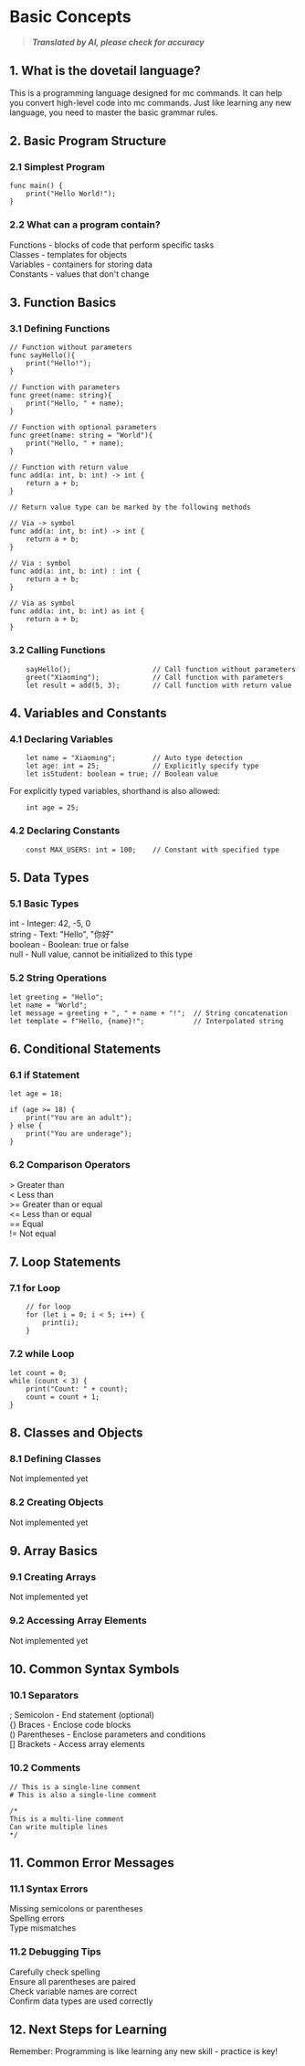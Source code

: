 # Basic Concepts

> _**Translated by AI, please check for accuracy**_

## 1. What is the dovetail language?

This is a programming language designed for mc commands. It can help you convert high-level code into mc commands. Just
like learning any new language, you need to master the basic grammar rules.

## 2. Basic Program Structure

### 2.1 Simplest Program

```dovetail
func main() {
    print("Hello World!");
}
```

### 2.2 What can a program contain?

Functions - blocks of code that perform specific tasks  
Classes - templates for objects  
Variables - containers for storing data  
Constants - values that don't change

## 3. Function Basics

### 3.1 Defining Functions

```dovetail
// Function without parameters
func sayHello(){
    print("Hello!");
}
```

```dovetail
// Function with parameters
func greet(name: string){
    print("Hello, " + name);
}
```

```dovetail
// Function with optional parameters
func greet(name: string = "World"){
    print("Hello, " + name);
}
```

```dovetail
// Function with return value
func add(a: int, b: int) -> int {
    return a + b;
}
```

```dovetail
// Return value type can be marked by the following methods

// Via -> symbol
func add(a: int, b: int) -> int {
    return a + b;
}

// Via : symbol
func add(a: int, b: int) : int {
    return a + b;
}

// Via as symbol
func add(a: int, b: int) as int {
    return a + b;
}

```

### 3.2 Calling Functions

```dovetail
    sayHello();                    // Call function without parameters
    greet("Xiaoming");             // Call function with parameters
    let result = add(5, 3);        // Call function with return value
```

## 4. Variables and Constants

### 4.1 Declaring Variables

```dovetail
    let name = "Xiaoming";         // Auto type detection
    let age: int = 25;             // Explicitly specify type
    let isStudent: boolean = true; // Boolean value
```

For explicitly typed variables, shorthand is also allowed:

```dovetail
    int age = 25;
```

### 4.2 Declaring Constants

```dovetail
    const MAX_USERS: int = 100;    // Constant with specified type
```

## 5. Data Types

### 5.1 Basic Types

int - Integer: 42, -5, 0  
string - Text: "Hello", "你好"  
boolean - Boolean: true or false  
null - Null value, cannot be initialized to this type

### 5.2 String Operations

```dovetail
let greeting = "Hello";
let name = "World";
let message = greeting + ", " + name + "!";  // String concatenation
let template = f"Hello, {name}!";            // Interpolated string
```

## 6. Conditional Statements

### 6.1 if Statement

```dovetail
let age = 18;

if (age >= 18) {
    print("You are an adult");
} else {
    print("You are underage");
}
```

### 6.2 Comparison Operators

\> Greater than  
\< Less than  
\>= Greater than or equal  
\<= Less than or equal   
\== Equal  
\!= Not equal

## 7. Loop Statements

### 7.1 for Loop

```dovetail
    // for loop
    for (let i = 0; i < 5; i++) {
        print(i);
    }
```

### 7.2 while Loop

```dovetail
let count = 0;
while (count < 3) {
    print("Count: " + count);
    count = count + 1;
}
```

## 8. Classes and Objects

### 8.1 Defining Classes

Not implemented yet

### 8.2 Creating Objects

Not implemented yet

## 9. Array Basics

### 9.1 Creating Arrays

Not implemented yet

### 9.2 Accessing Array Elements

Not implemented yet

## 10. Common Syntax Symbols

### 10.1 Separators

\; Semicolon - End statement (optional)  
{} Braces - Enclose code blocks  
() Parentheses - Enclose parameters and conditions  
[] Brackets - Access array elements

### 10.2 Comments

```dovetail
// This is a single-line comment
# This is also a single-line comment

/*
This is a multi-line comment
Can write multiple lines
*/
```

## 11. Common Error Messages

### 11.1 Syntax Errors

Missing semicolons or parentheses  
Spelling errors  
Type mismatches

### 11.2 Debugging Tips

Carefully check spelling  
Ensure all parentheses are paired  
Check variable names are correct  
Confirm data types are used correctly

## 12. Next Steps for Learning

Remember: Programming is like learning any new skill - practice is key!
